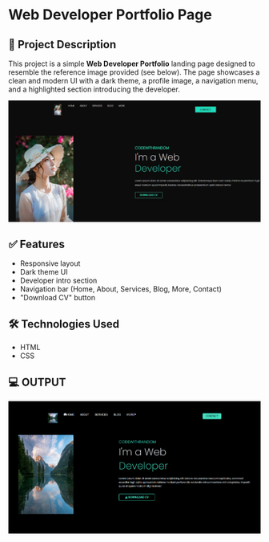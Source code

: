 # Web Developer Portfolio Page

## 📸 Project Description

This project is a simple **Web Developer Portfolio** landing page designed to resemble the reference image provided (see below). The page showcases a clean and modern UI with a dark theme, a profile image, a navigation menu, and a highlighted section introducing the developer.

![Reference Design](./static/ref.jpg)

## ✅ Features

- Responsive layout
- Dark theme UI
- Developer intro section
- Navigation bar (Home, About, Services, Blog, More, Contact)
- "Download CV" button

## 🛠️ Technologies Used

- HTML
- CSS

## 💻 OUTPUT
![output Design](./static/output.png)
